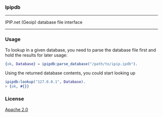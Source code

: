 ### Ipipdb

---

IPIP.net (Geoip) database file interface

---

### Usage
To lookup in a given database, you need to parse the database file first
and hold the results for later usage:

```erlang
{ok, Database} = ipipdb:parse_database("/path/to/ipip.ipdb").
```

Using the returned database contents, you could start looking up

```erlang
ipipdb:lookup("127.0.0.1", Database).
> {ok, #{}}
```

### License
[Apache 2.0](https://github.com/ksyu/ipipdb/blob/master/LICENSE)

